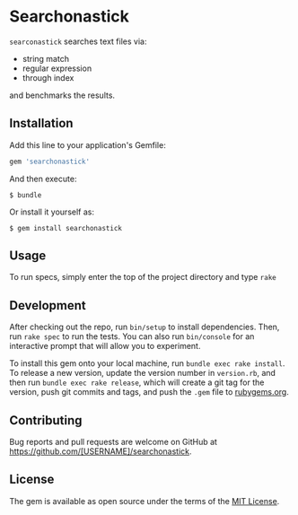# Searchonastick

`searconastick` searches text files via:

- string match
- regular expression
- through index

and benchmarks the results.

## Installation

Add this line to your application's Gemfile:

```ruby
gem 'searchonastick'
```

And then execute:

    $ bundle

Or install it yourself as:

    $ gem install searchonastick

## Usage

To run specs, simply enter the top of the project directory and type `rake`

## Development

After checking out the repo, run `bin/setup` to install dependencies. Then, run `rake spec` to run the tests. You can also run `bin/console` for an interactive prompt that will allow you to experiment.

To install this gem onto your local machine, run `bundle exec rake install`. To release a new version, update the version number in `version.rb`, and then run `bundle exec rake release`, which will create a git tag for the version, push git commits and tags, and push the `.gem` file to [rubygems.org](https://rubygems.org).

## Contributing

Bug reports and pull requests are welcome on GitHub at https://github.com/[USERNAME]/searchonastick.

## License

The gem is available as open source under the terms of the [MIT License](https://opensource.org/licenses/MIT).
